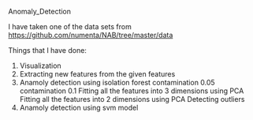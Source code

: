 Anomaly_Detection

I have taken one of the data sets from https://github.com/numenta/NAB/tree/master/data

Things that I have done:

1. Visualization
2. Extracting new features from the given features
3. Anamoly detection using isolation forest
      contamination 0.05
      contamination 0.1
      Fitting all the features into 3 dimensions using PCA
      Fitting all the features into 2 dimensions using PCA
      Detecting outliers
4. Anamoly detection using svm model
